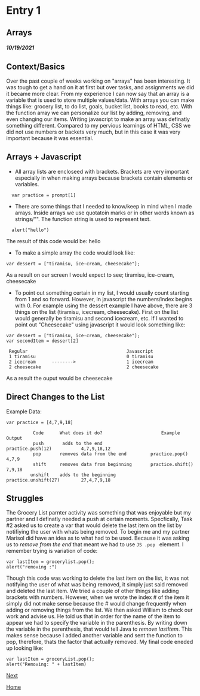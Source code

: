 # Entry 1
## Arrays
##### 10/19/2021

## Context/Basics
Over the past couple of weeks working on "arrays" has been interesting. It was tough to get a hand on it at first but over tasks, and assignments we did it became more clear. From my experience I can now say that an array is a variable that is used to store multiple values/data. With arrays you can make things like: grocery list, to do list, goals, bucket list, books to read, etc. With the function array we can personalize our list by adding, removing, and even changing our items. Writing javascript to make an array was definatly something different. Compared to my pervious learnings of HTML, CSS we did not use numbers or backets very much, but in this case it was very important because it was essential. 

## Arrays + Javascript
* All array lists are encloseed with brackets. Brackets are very important especially in when making arrays because brackets contain elements or variables.
``` JS
  var practice = prompt[1]
```

* There are some things that I needed to know/keep in mind when I made arrays. Inside arrays we use quotatoin marks or in other words known as strings/"". The function string is used to represent text.  
``` JS
  alert("hello")
```
The result of this code would be: hello

* To make a simple array the code would look like: 
``` JS
var dessert = ["tiramisu, ice-cream, cheesecake"];
```
As a result on our screen I would expect to see;
  tiramisu, ice-cream, cheesecake

* To point out something certain in my list, I would usually count starting from 1 and so forward. However, in javascript the numbers/index begins with 0. 
For example using the dessert example I have above, there are 3 things on the list (tiramisu, icecream, cheesecake). First on the list would generally be tiramisu and second icecream, etc. If I wanted to point out "Cheesecake" using javascript it would look something like:
 
 ``` JS
 var dessert = ["tiramisu, ice-cream, cheesecake"];
 var secondItem = dessert[2]
```

```
 Regular                                     Javascript
 1 tiramisu                                  0 tiramisu
 2 icecream      -------->                   1 icecream
 2 cheesecake                                2 cheesecake
 ```
 As a result the ouput would be cheesecake
 

## Direct Changes to the List

Example Data: 
``` JS
var practice = [4,7,9,18]
```
```
          Code      What does it do?                      Example                 Output
          push       adds to the end                  practice.push(12)           4,7,9,18,12   
          pop       removes data from the end         practice.pop()              4,7,9
          shift     removes data from beginning       practice.shift()            7,9,18
         unshift    adds to the beginning             practice.unshift(27)        27,4,7,9,18
 ```
 
 
 ## Struggles 
 The Grocery List parnter activity was something that was enjoyable but my partner and I definatly needed a push at certain moments. Specfically, Task #2 asked us to create a var that would delete the last item on the list by notifiying the user with whats being removed. To begin me and my partner Marisol did have an idea as to what had to be used. Because it was asking us to *remove from the end* that meant we had to use ```JS .pop ``` element. I remember trying is variation of code:
 ``` JS
 var lastItem = grocerylist.pop();
 alert("removing :")
```
Though this code was working to delete the last item on the list, it was not notifying the user of what was being removed, it simply just said removed and deleted the last item. We tried a couple of other things like adding brackets with numbers. However, when we wrote the index # of the item it simply did not make sense because the # would change frequently when adding or removing things from the list. We then asked William to check our work and advise us. He told us that in order for the name of the item to appear we had to specify the variable in the parenthesis. By writing down the variable in the parenthesis, that would tell Java to *remove lastItem*. This makes sense because I added another variable and sent the function to pop, therefore, thats the factor that actually removed. My final code eneded up looking like:
``` JS
var lastItem = groceryList.pop();
alert("Removing: " + lastItem)
```
[Next](entry02.md)

[Home](../README.md)
